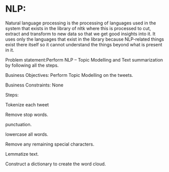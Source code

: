 
<h1> NLP: </h1>

Natural language processing is the processing of languages used in the system that exists in the library of nltk where this is processed to cut, extract and transform to new data so that we get good insights into it. It uses only the languages that exist in the library because NLP-related things exist there itself so it cannot understand the things beyond what is present in it.

Problem statement:Perform NLP – Topic Modelling and Text summarization by following all the steps.

Business Objectives: Perform Topic Modelling on the tweets.

Business Constraints: None

Steps:

Tokenize each tweet

Remove stop words.

punctuation.

lowercase all words.

Remove any remaining special characters.

Lemmatize text.

Construct a dictionary to create the word cloud.
